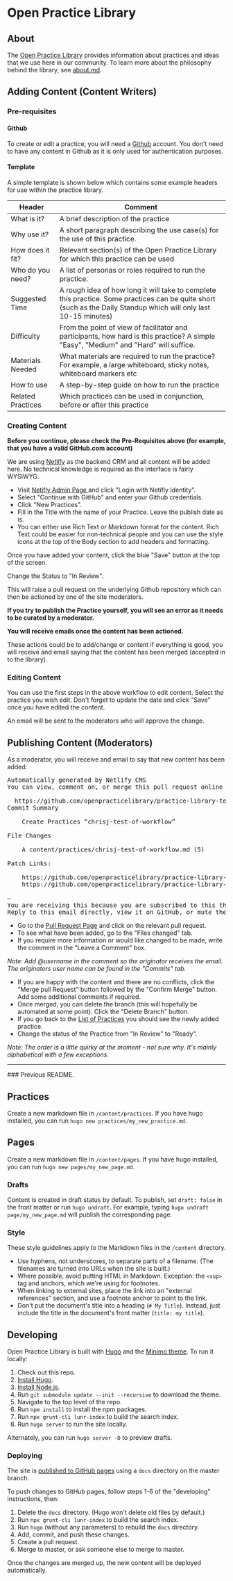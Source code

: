 # Open Practice Library

## About

The [Open Practice Library](https://github.io/openpracticelibrary/) provides information about practices and ideas that we use here in our community. To learn more about the philosophy behind the library, see [about.md](content/page/about.md).

## Adding Content (Content Writers)
### Pre-requisites
#### Github
To create or edit a practice, you will need a [Github](https://github.com) account. You don't need to have any content in Github as it is only used for authentication purposes.

#### Template
A simple template is shown below which contains some example headers for use within the practice library.

|Header|Comment|
|----------------|--------|
|What is it?| A brief description of the practice|
|Why use it?| A short paragraph describing the use case(s) for the use of this practice. |
|How does it fit? | Relevant section(s) of the Open Practice Library for which this practice can be used|
|Who do you need?| A list of personas or roles required to run the practice.|
|Suggested Time| A rough idea of how long it will take to complete this practice.  Some practices can be quite short (such as the Daily Standup which will only last 10-15 minutes)|
|Difficulty| From the point of view of facilitator and participants, how hard is this practice? A simple "Easy", "Medium" and "Hard" will suffice.|
|Materials Needed|What materials are required to run the practice? For example, a large whiteboard, sticky notes, whiteboard markers etc|
|How to use|A step-by-step guide on how to run the practice|
|Related Practices| Which practices can be used in conjunction, before or after this practice|

### Creating Content

<b>Before you continue, please check the Pre-Requisites above (for example, that you have a valid GitHub.com account)</b>

We are using [Netlify](https://www.netlify.com/) as the backend CRM and all content will be added here.  No technical knowledge is required as the interface is fairly WYSIWYG.
- Visit <a target="_blank" href="https://quirky-benz-f1ebba.netlify.com/admin/">Netifly Admin Page </a> and click "Login with Netifly Identity".
- Select "Continue with GitHub" and enter your Github credentials.
- Click "New Practices".
- Fill in the Title with the name of your Practice.  Leave the publish date as is.
- You can either use Rich Text or Markdown format for the content.  Rich Text could be easier for non-technical people and you can use the style icons at the top of the Body section to add headers and formatting.

Once you have added your content, click the blue "Save" button at the top of the screen.

Change the Status to "In Review".

This will raise a pull request on the underlying Github repository which can then be actioned by one of the site moderators.  

<b>If you try to publish the Practice yourself, you will see an error as it needs to be curated by a moderator.</b>

<b>You will receive emails once the content has been actioned. </b>

These actions could be to add/change or content if everything is good, you will receive and email saying that the content has been merged (accepted in to the library).

### Editing Content
You can use the first steps in the above workflow to edit content.  Select the practice you wish edit.  Don't forget to update the date and click "Save" once you have edited the content.  

An email will be sent to the moderators who will approve the change.

## Publishing Content (Moderators)
As a moderator, you will receive and email to say that new content has been added:
<pre>
Automatically generated by Netlify CMS
You can view, comment on, or merge this pull request online at:

  https://github.com/openpracticelibrary/practice-library-test/pull/9
Commit Summary

    Create Practices “chrisj-test-of-workflow”

File Changes

    A content/practices/chrisj-test-of-workflow.md (5)

Patch Links:

    https://github.com/openpracticelibrary/practice-library-test/pull/9.patch
    https://github.com/openpracticelibrary/practice-library-test/pull/9.diff

—
You are receiving this because you are subscribed to this thread.
Reply to this email directly, view it on GitHub, or mute the thread.
</pre>

 - Go to the [Pull Request Page](https://github.com/openpracticelibrary/practice-library-test/pulls) and click on the relevant pull request.  
 - To see what have been added, go to the "Files changed" tab.
 - If you require more information or would like changed to be made, write the comment in the "Leave a Comment" box.  

 <i>Note: Add @username in the comment so the originator receives the email.  The originators user name can be found in the "Commits" tab.</i>
 - If you are happy with the content and there are no conflicts, click the "Merge pull Request" button followed by the "Confirm Merge" button.  Add some additional comments if required.
 - Once merged, you can delete the branch (this will hopefully be automated at some point).  Click the "Delete Branch" button.
 - If you go back to the [List of Practices](https://quirky-benz-f1ebba.netlify.com/admin/#/collections/practices) you should see the newly added practice.
 - Change the status of the Practice from "In Review" to "Ready".  

 <i>Note: The order is a little quirky at the moment - not sure why.  It's mainly alphabetical with a few exceptions.</i>


<hr>
### Previous README.

## Practices

Create a new markdown file in `/content/practices`. If you have hugo installed, you can run `hugo new practices/my_new_practice.md`.

## Pages

Create a new markdown file in `/content/pages`. If you have hugo installed, you can run `hugo new pages/my_new_page.md`.

### Drafts

Content is created in draft status by default. To publish, set `draft: false` in the front matter or run `hugo undraft`. For example, typing `hugo undraft page/my_new_page.md` will publish the corresponding page.

### Style

These style guidelines apply to the Markdown files in the `/content` directory.

- Use hyphens, not underscores, to separate parts of a filename. (The filenames are turned into URLs when the site is built.)
- Where possible, avoid putting HTML in Markdown. Exception: the `<sup>` tag and anchors, which we're using for footnotes.
- When linking to external sites, place the link into an "external references" section, and use a footnote anchor to point to the link.
- Don't put the document's title into a heading (`# My Title`). Instead, just include the title in the document's front matter (`title: my title`).

## Developing

Open Practice Library is built with [Hugo](http://gohugo.io/) and the [Minimo theme](https://minimo.netlify.com/). To run it locally:

1. Check out this repo.
2. [Install Hugo](https://gohugo.io/getting-started/installing/).
3. [Install Node.js](https://nodejs.org/en/download/).
4. Run `git submodule update --init --recursive` to download the theme.
5. Navigate to the top level of the repo.
6. Run `npm install` to install the npm packages.
7. Run `npx grunt-cli lunr-index` to build the search index.
8. Run `hugo server` to run the site locally.

Alternately, you can run `hugo server -D` to preview drafts.

### Deploying

The site is [published to GitHub pages](https://help.github.com/articles/configuring-a-publishing-source-for-github-pages/#publishing-your-github-pages-site-from-a-docs-folder-on-your-master-branch) using a `docs` directory on the master branch.

To push changes to GitHub pages, follow steps 1-6 of the "developing" instructions, then:

1. Delete the `docs` directory. (Hugo won't delete old files by default.)
2. Run `npx grunt-cli lunr-index` to build the search index.
3. Run `hugo` (without any parameters) to rebuild the `docs` directory.
4. Add, commit, and push these changes.
5. Create a pull request.
6. Merge to master, or ask someone else to merge to master.

Once the changes are merged up, the new content will be deployed automatically.
